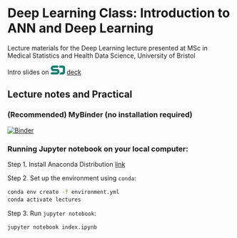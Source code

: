 # Deep Learning Class: Introduction to ANN and Deep Learning

Lecture materials for the Deep Learning lecture presented at MSc in Medical Statistics and Health Data Science, University of Bristol

 Intro slides on <img src="figures/speakerdeck.png"/> [deck](https://speakerdeck.com/leriomaggio/intro-to-deep-learning-class)


## Lecture notes and Practical

### (Recommended) MyBinder (no installation required)

[![Binder](https://mybinder.org/badge_logo.svg)](https://mybinder.org/v2/gh/leriomaggio/deep-learning-class/HEAD)

### Running Jupyter notebook on your local computer:

Step 1. Install Anaconda Distribution [link](https://www.anaconda.com/products/distribution) 

Step 2. Set up the environment using `conda`:

```bash
conda env create -f environment.yml
conda activate lectures
```

Step 3. Run `jupyter notebook`: 

```bash
jupyter notebook index.ipynb
```


